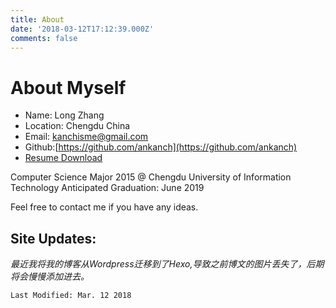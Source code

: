 ```yaml
---
title: About
date: '2018-03-12T17:12:39.000Z'
comments: false
---
```


# About Myself

* Name: Long Zhang
* Location: Chengdu China
* Email: kanchisme@gmail.com
* Github:[https://github.com/ankanch](https://github.com/ankanch)
* [Resume Download](http://d.akakanch.com/BlogResourceShare/Resume%20of%20Long%20Zhang%20March%202018%20-formal-reversion%201.pdf)

Computer Science Major 2015 @ Chengdu University of Information Technology Anticipated Graduation: June 2019

Feel free to contact me if you have any ideas.

## Site Updates:

_最近我将我的博客从Wordpress迁移到了Hexo,导致之前博文的图片丢失了，后期将会慢慢添加进去。_

`Last Modified: Mar. 12 2018`

